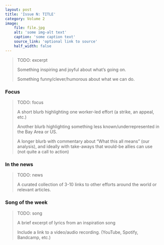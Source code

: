 ```yaml
---
layout: post
title: 'Issue N: TITLE'
category: Volume 2
image:
    file: file.jpg
    alt: 'some img-alt text'
    caption: 'some caption text'
    source_link: 'optional link to source'
    half_width: false
---
```


> TODO: excerpt
>
> Something inspiring and joyful about what’s going on.
>
> Something funny/clever/humorous about what we can do.

<!--excerpt-->

### Focus

> TODO: focus
>
> A short blurb highlighting one worker-led effort (a strike, an appeal, etc.)
>
> Another blurb highlighting something less known/underrepresented in the Bay Area or US.
>
> A longer blurb with commentary about “What this all means” (our analysis),
> and ideally with take-aways that would-be allies can use (not quite a call to action)

### In the news

> TODO: news
>
> A curated collection of 3-10 links to other efforts around the world or relevant articles.

### Song of the week

> TODO: song
>
> A brief excerpt of lyrics from an inspiration song
>
> Include a link to a video/audio recording. (YouTube, Spotify, Bandcamp, etc.)
